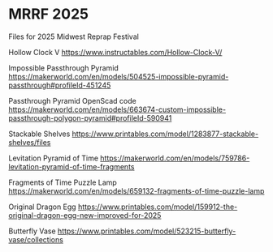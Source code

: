 # MRRF 2025
Files for 2025 Midwest Reprap Festival

Hollow Clock V
 https://www.instructables.com/Hollow-Clock-V/

Impossible Passthrough Pyramid
 https://makerworld.com/en/models/504525-impossible-pyramid-passthrough#profileId-451245

Passthrough Pyramid OpenScad code
 https://makerworld.com/en/models/663674-custom-impossible-passthrough-polygon-pyramid#profileId-590941

Stackable Shelves
 https://www.printables.com/model/1283877-stackable-shelves/files

Levitation Pyramid of Time
 https://makerworld.com/en/models/759786-levitation-pyramid-of-time-fragments

Fragments of Time Puzzle Lamp
 https://makerworld.com/en/models/659132-fragments-of-time-puzzle-lamp

Original Dragon Egg
 https://www.printables.com/model/159912-the-original-dragon-egg-new-improved-for-2025

Butterfly Vase
  https://www.printables.com/model/523215-butterfly-vase/collections
